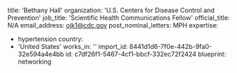 title: 'Bethany Hall'
organization: 'U.S. Centers for Disease Control and Prevention'
job_title: 'Scientific Health Communications Fellow'
official_title: N/A
email_address: ojk1@cdc.gov
post_nominal_letters: MPH
expertise:
  - hypertension
country:
  - 'United States'
works_in: ''
import_id: 8441d1d6-7f0e-442b-9fa0-32e594a4e4bb
id: c7df26f1-5467-4cf1-bbcf-332ec72f2424
blueprint: networking
